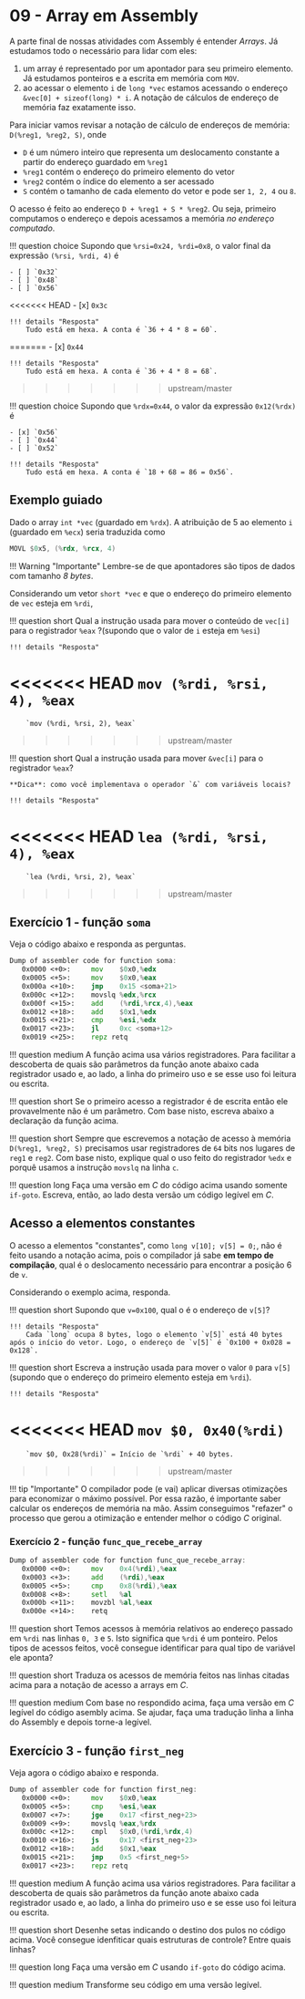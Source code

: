 # 09 - Array em Assembly

A parte final de nossas atividades com Assembly é entender *Arrays*. Já estudamos todo o necessário para lidar com eles:

1. um array é representado por um apontador para seu primeiro elemento. Já estudamos ponteiros e a escrita em memória com `MOV`.
2. ao acessar o elemento `i` de `long *vec` estamos acessando o endereço `&vec[0] + sizeof(long) * i`. A notação de cálculos de endereço de memória faz exatamente isso.

Para iniciar vamos revisar a notação de cálculo de endereços de memória: `D(%reg1, %reg2, S)`, onde

* `D` é um número inteiro que representa um deslocamento constante a partir do endereço guardado em `%reg1`
* `%reg1` contém o endereço do primeiro elemento do vetor
* `%reg2` contém o índice do elemento a ser acessado
* `S` contém o tamanho de cada elemento do vetor e pode ser `1, 2, 4` ou `8`.

O acesso é feito ao endereço `D + %reg1 + S * %reg2`. Ou seja, primeiro computamos o endereço e depois acessamos a memória *no endereço computado*.

!!! question choice
    Supondo que `%rsi=0x24, %rdi=0x8`, o valor final da expressão `(%rsi, %rdi, 4)` é

    - [ ] `0x32`
    - [ ] `0x48`
    - [ ] `0x56`
<<<<<<< HEAD
    - [x] `0x3c`

    !!! details "Resposta"
        Tudo está em hexa. A conta é `36 + 4 * 8 = 60`.
=======
    - [x] `0x44`

    !!! details "Resposta"
        Tudo está em hexa. A conta é `36 + 4 * 8 = 68`.
>>>>>>> upstream/master

!!! question choice
    Supondo que `%rdx=0x44`, o valor da expressão `0x12(%rdx)` é

    - [x] `0x56`
    - [ ] `0x44`
    - [ ] `0x52`

    !!! details "Resposta"
        Tudo está em hexa. A conta é `18 + 68 = 86 = 0x56`.

## Exemplo guiado

Dado o array `int *vec` (guardado em `%rdx`). A atribuição de 5 ao elemento `i` (guardado em `%ecx`) seria traduzida como

```asm
MOVL $0x5, (%rdx, %rcx, 4)
```

!!! Warning "Importante"
    Lembre-se de que apontadores são tipos de dados com tamanho *8 bytes*.


Considerando um vetor `short *vec` e que o endereço do primeiro elemento de `vec` esteja em `%rdi`,

!!! question short
    Qual a instrução usada para mover o conteúdo de `vec[i]` para o registrador `%eax` ?(supondo que o valor de `i` esteja em `%esi`)

    !!! details "Resposta"
<<<<<<< HEAD
        `mov (%rdi, %rsi, 4), %eax`
=======
        `mov (%rdi, %rsi, 2), %eax`
>>>>>>> upstream/master

!!! question short
    Qual a instrução usada para mover `&vec[i]` para o registrador `%eax`?

    **Dica**: como você implementava o operador `&` com variáveis locais?

    !!! details "Resposta"
<<<<<<< HEAD
        `lea (%rdi, %rsi, 4), %eax`
=======
        `lea (%rdi, %rsi, 2), %eax`
>>>>>>> upstream/master

## Exercício 1 - função `soma`

Veja o código abaixo e responda as perguntas.

```asm
Dump of assembler code for function soma:
   0x0000 <+0>:	    mov    $0x0,%edx
   0x0005 <+5>:	    mov    $0x0,%eax
   0x000a <+10>:	jmp    0x15 <soma+21>
   0x000c <+12>:	movslq %edx,%rcx
   0x000f <+15>:	add    (%rdi,%rcx,4),%eax
   0x0012 <+18>:	add    $0x1,%edx
   0x0015 <+21>:	cmp    %esi,%edx
   0x0017 <+23>:	jl     0xc <soma+12>
   0x0019 <+25>:	repz retq
```

!!! question medium
    A função acima usa vários registradores. Para facilitar a descoberta de quais são parâmetros da função anote abaixo cada registrador usado e, ao lado, a linha do primeiro uso e se esse uso foi leitura ou escrita.

!!! question short
    Se o primeiro acesso a registrador é de escrita então ele provavelmente não é um parâmetro. Com base nisto, escreva abaixo a declaração da função acima.

!!! question short
    Sempre que escrevemos a notação de acesso à memória `D(%reg1, %reg2, S)` precisamos usar registradores de `64` bits nos lugares de `reg1` e `reg2`. Com base nisto, explique qual o uso feito do registrador `%edx` e porquê usamos a instrução `movslq` na linha `c`.

!!! question long
    Faça uma versão em *C* do código acima usando somente `if-goto`. Escreva, então, ao lado desta versão um código legível em *C*.

## Acesso a elementos constantes

O acesso a elementos "constantes", como `long v[10]; v[5] = 0;`, não é feito usando a notação acima, pois o compilador já sabe **em tempo de compilação**, qual é o deslocamento necessário para encontrar a posição 6 de `v`.

Considerando o exemplo acima, responda.

!!! question short
    Supondo que `v=0x100`, qual o é o endereço de `v[5]`?

    !!! details "Resposta"
        Cada `long` ocupa 8 bytes, logo o elemento `v[5]` está 40 bytes após o início do vetor. Logo, o endereço de `v[5]` é `0x100 + 0x028 = 0x128`.

!!! question short
    Escreva a instrução usada para mover o valor `0` para `v[5]` (supondo que o endereço do primeiro elemento esteja em `%rdi`).

    !!! details "Resposta"
<<<<<<< HEAD
        `mov $0, 0x40(%rdi)`
=======
        `mov $0, 0x28(%rdi)` = Início de `%rdi` + 40 bytes.
>>>>>>> upstream/master

!!! tip "Importante"
    O compilador pode (e vai) aplicar diversas otimizações para economizar o máximo possível. Por essa razão, é importante saber calcular os endereços de memória na mão. Assim conseguimos "refazer" o processo que gerou a otimização e entender melhor o código *C* original.

### Exercício 2 - função `func_que_recebe_array`

```asm
Dump of assembler code for function func_que_recebe_array:
   0x0000 <+0>:	    mov    0x4(%rdi),%eax
   0x0003 <+3>:	    add    (%rdi),%eax
   0x0005 <+5>:	    cmp    0x8(%rdi),%eax
   0x0008 <+8>:	    setl   %al
   0x000b <+11>:	movzbl %al,%eax
   0x000e <+14>:	retq
```

!!! question short
    Temos acessos à memória relativos ao endereço passado em `%rdi` nas linhas `0, 3` e `5`. Isto significa que `%rdi` é um ponteiro. Pelos tipos de acessos feitos, você consegue identificar para qual tipo de variável ele aponta?

!!! question short
    Traduza os acessos de memória feitos nas linhas citadas acima para a notação de acesso a arrays em *C*.

!!! question medium
    Com base no respondido acima, faça uma versão em *C* legível do código asembly acima. Se ajudar, faça uma tradução linha a linha do Assembly e depois torne-a legível.

## Exercício 3 - função `first_neg`

Veja agora o código abaixo e responda.

```asm
Dump of assembler code for function first_neg:
   0x0000 <+0>:	    mov    $0x0,%eax
   0x0005 <+5>:	    cmp    %esi,%eax
   0x0007 <+7>:	    jge    0x17 <first_neg+23>
   0x0009 <+9>:	    movslq %eax,%rdx
   0x000c <+12>:	cmpl   $0x0,(%rdi,%rdx,4)
   0x0010 <+16>:	js     0x17 <first_neg+23>
   0x0012 <+18>:	add    $0x1,%eax
   0x0015 <+21>:	jmp    0x5 <first_neg+5>
   0x0017 <+23>:	repz retq
```


!!! question medium
    A função acima usa vários registradores. Para facilitar a descoberta de quais são parâmetros da função anote abaixo cada registrador usado e, ao lado, a linha do primeiro uso e se esse uso foi leitura ou escrita.

!!! question short
    Desenhe setas indicando o destino dos pulos no código acima. Você consegue idenfiticar quais estruturas de controle? Entre quais linhas?

!!! question long
    Faça uma versão em *C* usando `if-goto` do código acima.

!!! question medium
    Transforme seu código em uma versão legível.



